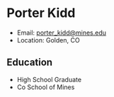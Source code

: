 # Porter Kidd
- Email: porter_kidd@mines.edu
- Location: Golden, CO

## Education
- High School Graduate
- Co School of Mines
